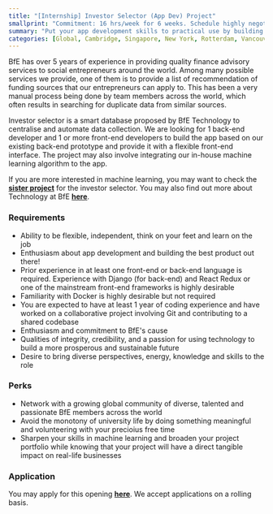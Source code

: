 ```yaml
---
title: "[Internship] Investor Selector (App Dev) Project"
smallprint: "Commitment: 16 hrs/week for 6 weeks. Schedule highly negotiable."
summary: "Put your app development skills to practical use by building a smart database to transform how we do finance consulting. Join a global nonprofit to contribute to a good cause while sharpening your technology skills." # this will be visible on platforms like LinkedIn when sharing
categories: [Global, Cambridge, Singapore, New York, Rotterdam, Vancouver, Technology]
---
```


BfE has over 5 years of experience in providing quality finance advisory services to social entrepreneurs around the world. Among many possible services we provide, one of them is to provide a list of recommendation of funding sources that our entrepreneurs can apply to. This has been a very manual process being done by team members across the world, which often results in searching for duplicate data from similar sources.

Investor selector is a smart database proposed by BfE Technology to centralise and automate data collection. We are looking for 1 back-end developer and 1 or more front-end developers to build the app based on our existing back-end prototype and provide it with a flexible front-end interface. The project may also involve integrating our in-house machine learning algorithm to the app. 

If you are more interested in machine learning, you may want to check the [**sister project**](https://opps.bridgesforenterprise.com/global/cambridge/singapore/newyork/rotterdam/vancouver/technology) for the investor selector. You may also find out more about Technology at BfE [**here**](https://tech.bridgesforenterprise.com).

### Requirements
- Ability to be flexible, independent, think on your feet and learn on the job
- Enthusiasm about app development and building the best product out there!
- Prior experience in at least one front-end or back-end language is required. Experience with Django (for back-end) and React Redux or one of the mainstream front-end frameworks is highly desirable
- Familiarity with Docker is highly desirable but not required
- You are expected to have at least 1 year of coding experience and have worked on a collaborative project involving Git and contributing to a shared codebase
- Enthusiasm and commitment to BfE's cause
- Qualities of integrity, credibility, and a passion for using technology to build a more prosperous and sustainable future
- Desire to bring diverse perspectives, energy, knowledge and skills to the role

### Perks
- Network with a growing global community of diverse, talented and passionate BfE members across the world
- Avoid the monotony of university life by doing something meaningful and volunteering with your precioius free time
- Sharpen your skills in machine learning and broaden your project portfolio while knowing that your project will have a direct tangible impact on real-life businesses

### Application
You may apply for this opening [**here**](https://forms.gle/ZSrnz7N73rrgxh6n7). We accept applications on a rolling basis.
